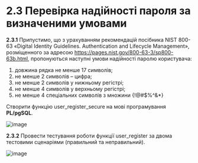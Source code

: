 # 2.3 Перевірка надійності пароля за визначеними умовами

**2.3.1** Припустимо, що з урахуванням рекомендацій посібника NIST 800-63 «Digital Identity Guidelines. Authentication and Lifecycle Management», розміщенного за адресою https://pages.nist.gov/800-63-3/sp800-63b.html, пропонуються наступні умови надійності паролю користувача:
1) довжина рядка не менше 17 символів;
2) не менше 2 символів – цифра;
3) не менше 2 символів у нижньому регістрі;
4) не менше 4 символів у верхньому регістрі;
5) не менше 4 спеціальних символів з множини {!@#$%^&*}

Створити функцію user_register_secure на мові програмування **PL/pgSQL**.

![image](https://github.com/user-attachments/assets/d961269f-f187-4d5b-915e-bb0ee3fadc2d)

**2.3.2** Провести тестування роботи функції user_register за двома тестовими сценаріями (правильний та неправильний).

![image](https://github.com/user-attachments/assets/3d05f5ac-8481-4866-8015-f71b1020a751)

